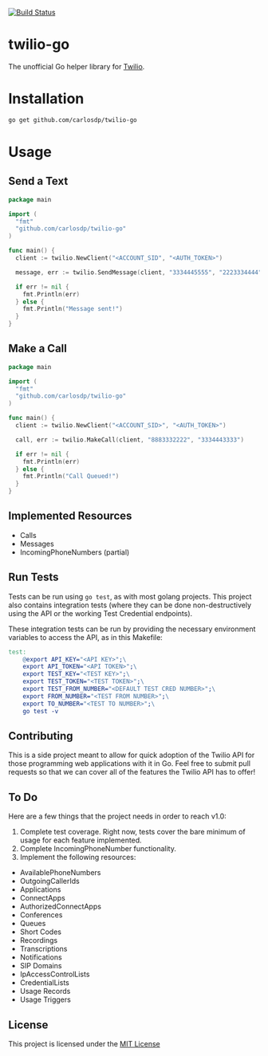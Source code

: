 [![Build Status](https://travis-ci.org/carlosdp/twiliogo.png?branch=master)](https://travis-ci.org/carlosdp/twiliogo)
# twilio-go
The unofficial Go helper library for [Twilio](http://twilio.com).

# Installation

``` bash
go get github.com/carlosdp/twilio-go
```

# Usage

## Send a Text

``` go
package main

import (
  "fmt"
  "github.com/carlosdp/twilio-go"
)

func main() {
  client := twilio.NewClient("<ACCOUNT_SID", "<AUTH_TOKEN>")

  message, err := twilio.SendMessage(client, "3334445555", "2223334444", "Hello World!")

  if err != nil {
    fmt.Println(err)
  } else {
    fmt.Println("Message sent!")
  }
}
```

## Make a Call

``` go
package main

import (
  "fmt"
  "github.com/carlosdp/twilio-go"
)

func main() {
  client := twilio.NewClient("<ACCOUNT_SID>", "<AUTH_TOKEN>")

  call, err := twilio.MakeCall(client, "8883332222", "3334443333")

  if err != nil {
    fmt.Println(err)
  } else {
    fmt.Println("Call Queued!")
  }
}
```

## Implemented Resources
- Calls
- Messages
- IncomingPhoneNumbers (partial)

## Run Tests
Tests can be run using `go test`, as with most golang projects. This project also contains integration tests (where they can be done non-destructively using the API or the working Test Credential endpoints).

These integration tests can be run by providing the necessary environment variables to access the API, as in this Makefile:

```makefile
test:
	@export API_KEY="<API KEY>";\
	export API_TOKEN="<API TOKEN>";\
	export TEST_KEY="<TEST KEY>";\
	export TEST_TOKEN="<TEST TOKEN>";\
	export TEST_FROM_NUMBER="<DEFAULT TEST CRED NUMBER>";\
	export FROM_NUMBER="<TEST FROM NUMBER>";\
	export TO_NUMBER="<TEST TO NUMBER>";\
	go test -v
```

## Contributing
This is a side project meant to allow for quick adoption of the Twilio API for those programming web applications with it in Go. Feel free to submit pull requests so that we can cover all of the features the Twilio API has to offer!

## To Do
Here are a few things that the project needs in order to reach v1.0:

1. Complete test coverage. Right now, tests cover the bare minimum of usage for each feature implemented.
2. Complete IncomingPhoneNumber functionality.
3. Implement the following resources:
  - AvailablePhoneNumbers
  - OutgoingCallerIds
  - Applications
  - ConnectApps
  - AuthorizedConnectApps
  - Conferences
  - Queues
  - Short Codes
  - Recordings
  - Transcriptions
  - Notifications
  - SIP Domains
  - IpAccessControlLists
  - CredentialLists
  - Usage Records
  - Usage Triggers

## License
This project is licensed under the [MIT License](http://opensource.org/licenses/MIT)

